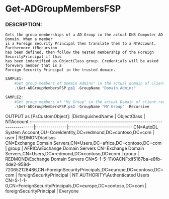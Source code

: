 # Get-ADGroupMembersFSP

### DESCRIPTION:
```
Gets the group memberships of a AD Group in the actual DNS Computer AD Domain. When a member
is a Foreign Security Principal then translate them to a NTAccount. Furthermore ifRecursion
has been defined, then follow the nested membership of the Foreign SecurityPrincipal if this
has been indentified as ObjectClass group. Credentials will be asked forevery member that is a
Foreign Security Principal in the trusted domain.
```
```powershell
SAMPLE1:
    #Get group members of Domain Admins" in the actual domain of client
    .\Get-ADGroupMembersFSP.ps1 -GroupName "Domain Admins"

SAMPLE2:
    #Get group members of "My Group" in the actual Domain of client recursively 
    .\Get-ADGroupMembersFSP.ps1 -GroupName "MY Group" -Recursive

```
    
OUTPUT as [PsCustomObject]:
|DistinguishedName                                                              | ObjectClass    | NTAccount
:-------------------------------------------------------------------------------|:---------------|:-------------------------------
CN=AutoDL System Account,OU=CoreIdentity,DC=redmond,DC=contoso,DC=com           | user           | REDMOND\adlsys    
CN=Exchange Domain Servers,CN=Users,DC=africa,DC=contoso,DC=com                 | group          | AFRICA\Exchange Domain Servers
CN=Exchange Domain Servers,CN=Users,DC=redmond,DC=contoso,DC=com                | group          | REDMOND\Exchange Domain Servers
CN=S-1-5-11\0ACNF:df5167ba-e8fb-4de2-958d-720652128486,CN=ForeignSecurityPrincipals,DC=europe,DC=contoso,DC=com | foreignSecurityPrincipal | NT AUTHORITY\Authenticated Users
CN=S-1-1-0,CN=ForeignSecurityPrincipals,DC=europe,DC=contoso,DC=com             | foreignSecurityPrincipal | Everyone

